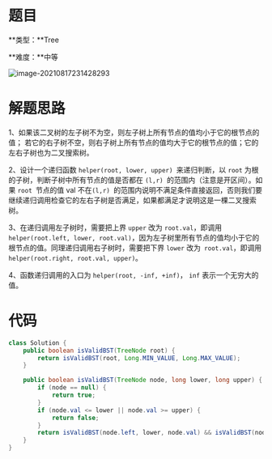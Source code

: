 



# 题目

**类型：**Tree

**难度：**中等

![image-20210817231428293](https://gitee.com/janeroad/iamge-cloud/raw/master/NoteImage/image-20210817231428293.png)







# 解题思路

1、如果该二叉树的左子树不为空，则左子树上所有节点的值均小于它的根节点的值； 若它的右子树不空，则右子树上所有节点的值均大于它的根节点的值；它的左右子树也为二叉搜索树。

2、设计一个递归函数 `helper(root, lower, upper) `来递归判断，以 `root` 为根的子树，判断子树中所有节点的值是否都在 `(l,r) `的范围内（注意是开区间）。如果 `root `节点的值 val 不在`(l,r) `的范围内说明不满足条件直接返回，否则我们要继续递归调用检查它的左右子树是否满足，如果都满足才说明这是一棵二叉搜索树。

3、在递归调用左子树时，需要把上界 `upper` 改为 `root.val`，即调用 `helper(root.left, lower, root.val)`，因为左子树里所有节点的值均小于它的根节点的值。同理递归调用右子树时，需要把下界 `lower` 改为` root.val`，即调用 `helper(root.right, root.val, upper)`。

4、函数递归调用的入口为 `helper(root, -inf, +inf)`， `inf` 表示一个无穷大的值。



# 代码

```java
class Solution {
    public boolean isValidBST(TreeNode root) {
        return isValidBST(root, Long.MIN_VALUE, Long.MAX_VALUE);
    }

    public boolean isValidBST(TreeNode node, long lower, long upper) {
        if (node == null) {
            return true;
        }
        if (node.val <= lower || node.val >= upper) {
            return false;
        }
        return isValidBST(node.left, lower, node.val) && isValidBST(node.right, node.val, upper);
    }
}
```







